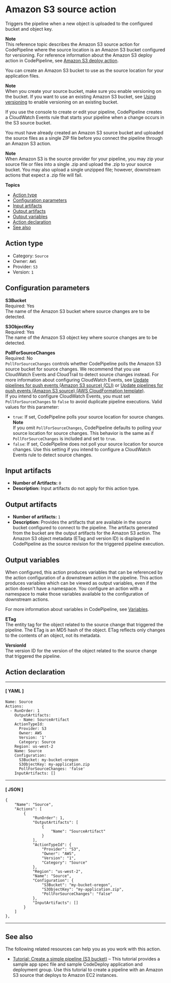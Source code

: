 # Amazon S3 source action<a name="action-reference-S3"></a>

Triggers the pipeline when a new object is uploaded to the configured bucket and object key\.

**Note**  
This reference topic describes the Amazon S3 source action for CodePipeline where the source location is an Amazon S3 bucket configured for versioning\. For reference information about the Amazon S3 deploy action in CodePipeline, see [Amazon S3 deploy action](action-reference-S3Deploy.md)\.

You can create an Amazon S3 bucket to use as the source location for your application files\.

**Note**  
When you create your source bucket, make sure you enable versioning on the bucket\. If you want to use an existing Amazon S3 bucket, see [Using versioning](http://docs.aws.amazon.com/AmazonS3/latest/dev/Versioning.html) to enable versioning on an existing bucket\.

If you use the console to create or edit your pipeline, CodePipeline creates a CloudWatch Events rule that starts your pipeline when a change occurs in the S3 source bucket\.

You must have already created an Amazon S3 source bucket and uploaded the source files as a single ZIP file before you connect the pipeline through an Amazon S3 action\.

**Note**  
When Amazon S3 is the source provider for your pipeline, you may zip your source file or files into a single \.zip and upload the \.zip to your source bucket\. You may also upload a single unzipped file; however, downstream actions that expect a \.zip file will fail\.

**Topics**
+ [Action type](#action-reference-S3-type)
+ [Configuration parameters](#action-reference-S3-config)
+ [Input artifacts](#action-reference-S3-input)
+ [Output artifacts](#action-reference-S3-output)
+ [Output variables](#action-reference-S3-variables)
+ [Action declaration](#action-reference-S3-example)
+ [See also](#action-reference-S3-links)

## Action type<a name="action-reference-S3-type"></a>
+ Category: `Source`
+ Owner: `AWS`
+ Provider: `S3`
+ Version: `1`

## Configuration parameters<a name="action-reference-S3-config"></a>

**S3Bucket**  
Required: Yes  
The name of the Amazon S3 bucket where source changes are to be detected\.

**S3ObjectKey**  
Required: Yes  
The name of the Amazon S3 object key where source changes are to be detected\.

**PollForSourceChanges**  
Required: No  
`PollForSourceChanges` controls whether CodePipeline polls the Amazon S3 source bucket for source changes\. We recommend that you use CloudWatch Events and CloudTrail to detect source changes instead\. For more information about configuring CloudWatch Events, see [Update pipelines for push events \(Amazon S3 source\) \(CLI\)](update-change-detection.md#update-change-detection-cli-S3) or [Update pipelines for push events \(Amazon S3 source\) \(AWS CloudFormation template\)](update-change-detection.md#update-change-detection-cfn-s3)\.  
If you intend to configure CloudWatch Events, you must set `PollForSourceChanges` to `false` to avoid duplicate pipeline executions\.
Valid values for this parameter:  
+ `true`: If set, CodePipeline polls your source location for source changes\.
**Note**  
If you omit `PollForSourceChanges`, CodePipeline defaults to polling your source location for source changes\. This behavior is the same as if `PollForSourceChanges` is included and set to `true`\.
+ `false`: If set, CodePipeline does not poll your source location for source changes\. Use this setting if you intend to configure a CloudWatch Events rule to detect source changes\.

## Input artifacts<a name="action-reference-S3-input"></a>
+ **Number of Artifacts:** `0`
+ **Description:** Input artifacts do not apply for this action type\.

## Output artifacts<a name="action-reference-S3-output"></a>
+ **Number of artifacts:** `1` 
+ **Description:** Provides the artifacts that are available in the source bucket configured to connect to the pipeline\. The artifacts generated from the bucket are the output artifacts for the Amazon S3 action\. The Amazon S3 object metadata \(ETag and version ID\) is displayed in CodePipeline as the source revision for the triggered pipeline execution\.

## Output variables<a name="action-reference-S3-variables"></a>

When configured, this action produces variables that can be referenced by the action configuration of a downstream action in the pipeline\. This action produces variables which can be viewed as output variables, even if the action doesn't have a namespace\. You configure an action with a namespace to make those variables available to the configuration of downstream actions\.

For more information about variables in CodePipeline, see [Variables](reference-variables.md)\.

**ETag**  
The entity tag for the object related to the source change that triggered the pipeline\. The ETag is an MD5 hash of the object\. ETag reflects only changes to the contents of an object, not its metadata\.

**VersionId**  
The version ID for the version of the object related to the source change that triggered the pipeline\.

## Action declaration<a name="action-reference-S3-example"></a>

------
#### [ YAML ]

```
Name: Source
Actions:
  - RunOrder: 1
    OutputArtifacts:
      - Name: SourceArtifact
    ActionTypeId:
      Provider: S3
      Owner: AWS
      Version: '1'
      Category: Source
    Region: us-west-2
    Name: Source
    Configuration:
      S3Bucket: my-bucket-oregon
      S3ObjectKey: my-application.zip
      PollForSourceChanges: 'false'
    InputArtifacts: []
```

------
#### [ JSON ]

```
{
    "Name": "Source",
    "Actions": [
        {
            "RunOrder": 1,
            "OutputArtifacts": [
                {
                    "Name": "SourceArtifact"
                }
            ],
            "ActionTypeId": {
                "Provider": "S3",
                "Owner": "AWS",
                "Version": "1",
                "Category": "Source"
            },
            "Region": "us-west-2",
            "Name": "Source",
            "Configuration": {
                "S3Bucket": "my-bucket-oregon",
                "S3ObjectKey": "my-application.zip",
                "PollForSourceChanges": "false"
            },
            "InputArtifacts": []
        }
    ]
},
```

------

## See also<a name="action-reference-S3-links"></a>

The following related resources can help you as you work with this action\.
+ [Tutorial: Create a simple pipeline \(S3 bucket\)](tutorials-simple-s3.md) – This tutorial provides a sample app spec file and sample CodeDeploy application and deployment group\. Use this tutorial to create a pipeline with an Amazon S3 source that deploys to Amazon EC2 instances\.